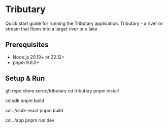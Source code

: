 # Tributary

Quick start guide for running the Tributary application.
Tributary - a river or stream that flows into a larget river or a lake

## Prerequisites

- Node.js 20.19+ or 22.12+
- pnpm 9.6.0+

## Setup & Run

gh repo clone xeroc/tributary
cd tributary
pnpm install

cd sdk
pnpm build

cd ../ssdk-react
pnpm build

cd ../app
pnpm run dev